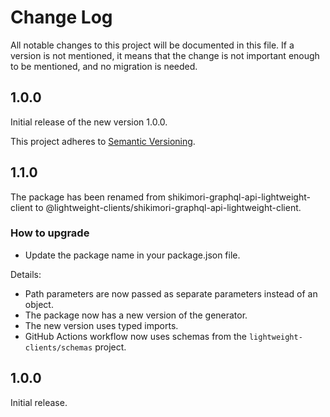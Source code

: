 # Change Log

All notable changes to this project will be documented in this file.
If a version is not mentioned, it means that the change is not important enough to be mentioned,
and no migration is needed.
## 1.0.0

Initial release of the new version 1.0.0.


This project adheres to [Semantic Versioning](http://semver.org/).

## 1.1.0

The package has been renamed from shikimori-graphql-api-lightweight-client to
@lightweight-clients/shikimori-graphql-api-lightweight-client.

### How to upgrade

- Update the package name in your package.json file.

Details:

- Path parameters are now passed as separate parameters instead of an object.
- The package now has a new version of the generator.
- The new version uses typed imports.
- GitHub Actions workflow now uses schemas from the `lightweight-clients/schemas` project.

## 1.0.0

Initial release.
